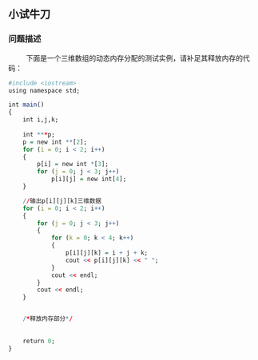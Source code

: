 ## 小试牛刀

### 问题描述

&nbsp;&nbsp;&nbsp;&nbsp;&nbsp;&nbsp;&nbsp;&nbsp;
下面是一个三维数组的动态内存分配的测试实例，请补足其释放内存的代码：

```r
#include <iostream>
using namespace std;

int main()
{
	int i,j,k;
	
	int ***p;
	p = new int **[2];
	for (i = 0; i < 2; i++)
	{
		p[i] = new int *[3];
		for (j = 0; j < 3; j++)
			p[i][j] = new int[4];
	}

	//输出p[i][j][k]三维数据
	for (i = 0; i < 2; i++)
	{
		for (j = 0; j < 3; j++)
		{
			for (k = 0; k < 4; k++)
			{
				p[i][j][k] = i + j + k;
				cout << p[i][j][k] << " ";
			}
			cout << endl;
		}
		cout << endl;
	}


	/*释放内存部分*/
	
	
	return 0;
}
```

